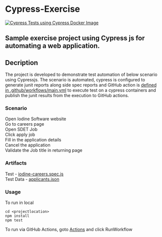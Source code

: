 
# Cypress-Exercise 
[![Cypress Tests using Cypress Docker Image](https://github.com/uvarajkrishna/Cypress-Exercise/actions/workflows/main.yml/badge.svg)](https://github.com/uvarajkrishna/Cypress-Exercise/actions/workflows/main.yml)

## Sample exercise project using Cypress js for automating a web application.

## Decription
The project is developed to demonstrate test automation of below scenario using Cypressjs. The scenario is automated, cypress is configured to generate junit reports along side spec reports and GitHub action is [defined in .github/workflows/main.yml](.github/workflows/main.yml) to execute test on a cypress containers and publish the junit results from the execution to GitHub actions. 

### Scenario

Open Iodine Software website  
Go to careers page  
Open SDET Job  
Click apply job  
Fill in the application details  
Cancel the application  
Validate the Job title in returning page  

### Artifacts

Test - [iodine-careers.spec.js](cypress/integration/iodine-careers.spec.js)  
Test Data - [applicants.json](cypress/fixtures/applicants.json)

### Usage

To run in local
```
cd <projectlocation>
npm install  
npm test
```
To run via GitHub Actions, goto [Actions](/actions/workflows/main.yml) and click RunWorkflow

